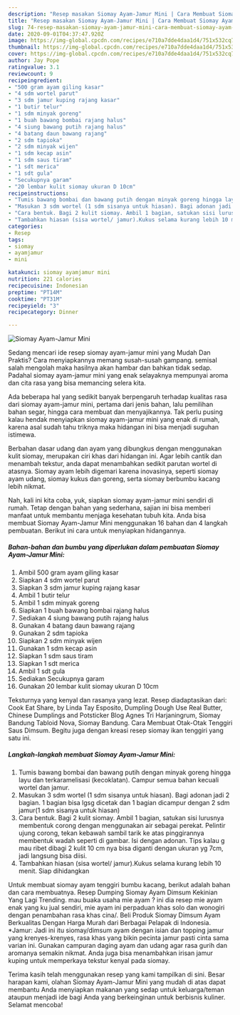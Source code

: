 ```yaml
---
description: "Resep masakan Siomay Ayam-Jamur Mini | Cara Membuat Siomay Ayam-Jamur Mini Yang Sedap"
title: "Resep masakan Siomay Ayam-Jamur Mini | Cara Membuat Siomay Ayam-Jamur Mini Yang Sedap"
slug: 74-resep-masakan-siomay-ayam-jamur-mini-cara-membuat-siomay-ayam-jamur-mini-yang-sedap
date: 2020-09-01T04:37:47.920Z
image: https://img-global.cpcdn.com/recipes/e710a7dde4daa1d4/751x532cq70/siomay-ayam-jamur-mini-foto-resep-utama.jpg
thumbnail: https://img-global.cpcdn.com/recipes/e710a7dde4daa1d4/751x532cq70/siomay-ayam-jamur-mini-foto-resep-utama.jpg
cover: https://img-global.cpcdn.com/recipes/e710a7dde4daa1d4/751x532cq70/siomay-ayam-jamur-mini-foto-resep-utama.jpg
author: Jay Pope
ratingvalue: 3.1
reviewcount: 9
recipeingredient:
- "500 gram ayam giling kasar"
- "4 sdm wortel parut"
- "3 sdm jamur kuping rajang kasar"
- "1 butir telur"
- "1 sdm minyak goreng"
- "1 buah bawang bombai rajang halus"
- "4 siung bawang putih rajang halus"
- "4 batang daun bawang rajang"
- "2 sdm tapioka"
- "2 sdm minyak wijen"
- "1 sdm kecap asin"
- "1 sdm saus tiram"
- "1 sdt merica"
- "1 sdt gula"
- "Secukupnya garam"
- "20 lembar kulit siomay ukuran D 10cm"
recipeinstructions:
- "Tumis bawang bombai dan bawang putih dengan minyak goreng hingga layu dan terkaramelisasi (kecoklatan). Campur semua bahan kecuali wortel dan jamur."
- "Masukan 3 sdm wortel (1 sdm sisanya untuk hiasan). Bagi adonan jadi 2 bagian. 1 bagian bisa lgsg dicetak dan 1 bagian dicampur dengan 2 sdm jamur(1 sdm sisanya untuk hiasan)"
- "Cara bentuk. Bagi 2 kulit siomay. Ambil 1 bagian, satukan sisi lurusnya membentuk corong dengan menggunakan air sebagai perekat. Pelintir ujung corong, tekan kebawah sambil tarik ke atas pinggirannya membentuk wadah seperti di gambar. Isi dengan adonan. Tips kalau g mau ribet dibagi 2 kulit 10 cm nya bisa diganti dengan ukuran yg 7cm, jadi langsung bisa diisi."
- "Tambahkan hiasan (sisa wortel/ jamur).Kukus selama kurang lebih 10 menit. Siap dihidangkan"
categories:
- Resep
tags:
- siomay
- ayamjamur
- mini

katakunci: siomay ayamjamur mini 
nutrition: 221 calories
recipecuisine: Indonesian
preptime: "PT14M"
cooktime: "PT31M"
recipeyield: "3"
recipecategory: Dinner

---
```



![Siomay Ayam-Jamur Mini](https://img-global.cpcdn.com/recipes/e710a7dde4daa1d4/751x532cq70/siomay-ayam-jamur-mini-foto-resep-utama.jpg)

Sedang mencari ide resep siomay ayam-jamur mini yang Mudah Dan Praktis? Cara menyiapkannya memang susah-susah gampang. semisal salah mengolah maka hasilnya akan hambar dan bahkan tidak sedap. Padahal siomay ayam-jamur mini yang enak selayaknya mempunyai aroma dan cita rasa yang bisa memancing selera kita.

Ada beberapa hal yang sedikit banyak berpengaruh terhadap kualitas rasa dari siomay ayam-jamur mini, pertama dari jenis bahan, lalu pemilihan bahan segar, hingga cara membuat dan menyajikannya. Tak perlu pusing kalau hendak menyiapkan siomay ayam-jamur mini yang enak di rumah, karena asal sudah tahu triknya maka hidangan ini bisa menjadi suguhan istimewa.

Berbahan dasar udang dan ayam yang dibungkus dengan menggunakan kulit siomay, merupakan ciri khas dari hidangan ini. Agar lebih cantik dan menambah tekstur, anda dapat menambahkan sedikit parutan wortel di atasnya. Siomay ayam lebih digemari karena inovasinya, seperti siomay ayam udang, siomay kukus dan goreng, serta siomay berbumbu kacang lebih nikmat.


Nah, kali ini kita coba, yuk, siapkan siomay ayam-jamur mini sendiri di rumah. Tetap dengan bahan yang sederhana, sajian ini bisa memberi manfaat untuk membantu menjaga kesehatan tubuh kita. Anda bisa membuat Siomay Ayam-Jamur Mini menggunakan 16 bahan dan 4 langkah pembuatan. Berikut ini cara untuk menyiapkan hidangannya.

<!--inarticleads1-->

##### Bahan-bahan dan bumbu yang diperlukan dalam pembuatan Siomay Ayam-Jamur Mini:

1. Ambil 500 gram ayam giling kasar
1. Siapkan 4 sdm wortel parut
1. Siapkan 3 sdm jamur kuping rajang kasar
1. Ambil 1 butir telur
1. Ambil 1 sdm minyak goreng
1. Siapkan 1 buah bawang bombai rajang halus
1. Sediakan 4 siung bawang putih rajang halus
1. Gunakan 4 batang daun bawang rajang
1. Gunakan 2 sdm tapioka
1. Siapkan 2 sdm minyak wijen
1. Gunakan 1 sdm kecap asin
1. Siapkan 1 sdm saus tiram
1. Siapkan 1 sdt merica
1. Ambil 1 sdt gula
1. Sediakan Secukupnya garam
1. Gunakan 20 lembar kulit siomay ukuran D 10cm


Teksturnya yang kenyal dan rasanya yang lezat. Resep diadaptasikan dari: Cook Eat Share, by Linda Tay Esposito, Dumpling Dough Use Real Butter, Chinese Dumplings and Potsticker Blog Agnes Tri Harjaningrum, Siomay Bandung Tabloid Nova, Siomay Bandung. Cara Membuat Otak-Otak Tenggiri Saus Dimsum. Begitu juga dengan kreasi resep siomay ikan tenggiri yang satu ini. 

<!--inarticleads2-->

##### Langkah-langkah membuat Siomay Ayam-Jamur Mini:

1. Tumis bawang bombai dan bawang putih dengan minyak goreng hingga layu dan terkaramelisasi (kecoklatan). Campur semua bahan kecuali wortel dan jamur.
1. Masukan 3 sdm wortel (1 sdm sisanya untuk hiasan). Bagi adonan jadi 2 bagian. 1 bagian bisa lgsg dicetak dan 1 bagian dicampur dengan 2 sdm jamur(1 sdm sisanya untuk hiasan)
1. Cara bentuk. Bagi 2 kulit siomay. Ambil 1 bagian, satukan sisi lurusnya membentuk corong dengan menggunakan air sebagai perekat. Pelintir ujung corong, tekan kebawah sambil tarik ke atas pinggirannya membentuk wadah seperti di gambar. Isi dengan adonan. Tips kalau g mau ribet dibagi 2 kulit 10 cm nya bisa diganti dengan ukuran yg 7cm, jadi langsung bisa diisi.
1. Tambahkan hiasan (sisa wortel/ jamur).Kukus selama kurang lebih 10 menit. Siap dihidangkan


Untuk membuat siomay ayam tenggiri bumbu kacang, berikut adalah bahan dan cara membuatnya. Resep Dumping Siomay Ayam Dimsum Kekinian Yang Lagi Trending. mau buaka usaha mie ayam ? ini dia resep mie ayam enak yang ku jual sendiri, mie ayam ini perpaduan khas solo dan wonogiri dengan penambahan rasa khas cina/. Beli Produk Siomay Dimsum Ayam Berkualitas Dengan Harga Murah dari Berbagai Pelapak di Indonesia. *Jamur: Jadi ini itu siomay/dimsum ayam dengan isian dan topping jamur yang krenyes-krenyes, rasa khas yang bikin pecinta jamur pasti cinta sama varian ini. Gunakan campuran daging ayam dan udang agar rasa gurih dan aromanya semakin nikmat. Anda juga bisa menambahkan irisan jamur kuping untuk memperkaya tekstur kenyal pada siomay. 

Terima kasih telah menggunakan resep yang kami tampilkan di sini. Besar harapan kami, olahan Siomay Ayam-Jamur Mini yang mudah di atas dapat membantu Anda menyiapkan makanan yang sedap untuk keluarga/teman ataupun menjadi ide bagi Anda yang berkeinginan untuk berbisnis kuliner. Selamat mencoba!
